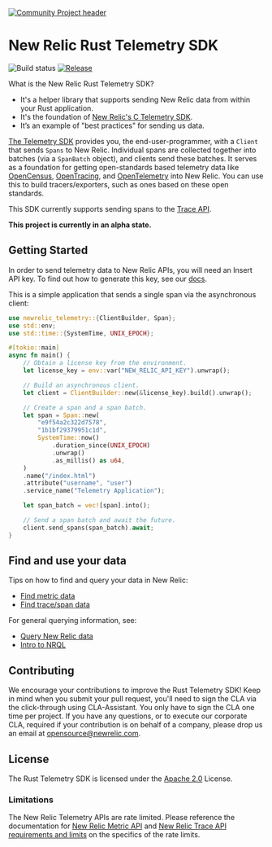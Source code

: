 [![Community Project header](https://github.com/newrelic/open-source-office/raw/master/examples/categories/images/Community_Project.png)](https://github.com/newrelic/open-source-office/blob/master/examples/categories/index.md#community-project)

# New Relic Rust Telemetry SDK

![Build status](https://github.com/newrelic/newrelic-telemetry-sdk-rust/workflows/CI/badge.svg)
[![Release](https://img.shields.io/github/v/release/newrelic/newrelic-telemetry-sdk-rust?include_prereleases&style=)](https://github.com/newrelic/newrelic-telemetry-sdk-rust/releases/)

What is the New Relic Rust Telemetry SDK?

* It's a helper library that supports sending New Relic data from within your Rust application.
* It's the foundation of [New Relic's C Telemetry SDK](https://github.com/newrelic/newrelic-telemetry-sdk-c).
* It’s an example of "best practices" for sending us data.

[The Telemetry SDK](https://docs.newrelic.com/docs/telemetry-data-platform/get-started/capabilities/telemetry-sdks-send-custom-telemetry-data-new-relic) provides you, the end-user-programmer, with a `Client `that sends `Spans` to New Relic. Individual spans are collected together into batches (via a `SpanBatch` object), and clients send these batches.  It serves as a foundation for getting open-standards based telemetry data like [OpenCensus](https://opencensus.io/), [OpenTracing](https://opentracing.io/), and [OpenTelemetry](https://opentelemetry.io/) into New Relic. You can use this to build tracers/exporters, such as ones based on these open standards.

This SDK currently supports sending spans to the [Trace API](https://docs.newrelic.com/docs/understand-dependencies/distributed-tracing/trace-api/introduction-trace-api).

**This project is currently in an alpha state.**

## Getting Started

In order to send telemetry data to New Relic APIs, you will need an Insert API key. To find out how to generate this key, see our [docs](https://docs.newrelic.com/docs/apis/get-started/intro-apis/types-new-relic-api-keys).

This is a simple application that sends a single span via the asynchronous
client:
```rust
use newrelic_telemetry::{ClientBuilder, Span};
use std::env;
use std::time::{SystemTime, UNIX_EPOCH};

#[tokio::main]
async fn main() {
    // Obtain a license key from the environment.
    let license_key = env::var("NEW_RELIC_API_KEY").unwrap();

    // Build an asynchronous client.
    let client = ClientBuilder::new(&license_key).build().unwrap();

    // Create a span and a span batch.
    let span = Span::new(
        "e9f54a2c322d7578",
        "1b1bf29379951c1d",
        SystemTime::now()
            .duration_since(UNIX_EPOCH)
            .unwrap()
            .as_millis() as u64,
    )
    .name("/index.html")
    .attribute("username", "user")
    .service_name("Telemetry Application");

    let span_batch = vec![span].into();

    // Send a span batch and await the future.
    client.send_spans(span_batch).await;
}
```

## Find and use your data

Tips on how to find and query your data in New Relic:
- [Find metric data](https://docs.newrelic.com/docs/data-ingest-apis/get-data-new-relic/metric-api/introduction-metric-api#find-data)
- [Find trace/span data](https://docs.newrelic.com/docs/understand-dependencies/distributed-tracing/trace-api/introduction-trace-api#view-data)

For general querying information, see:
- [Query New Relic data](https://docs.newrelic.com/docs/using-new-relic/data/understand-data/query-new-relic-data)
- [Intro to NRQL](https://docs.newrelic.com/docs/query-data/nrql-new-relic-query-language/getting-started/introduction-nrql)

## Contributing

We encourage your contributions to improve the Rust Telemetry SDK! Keep in mind
when you submit your pull request, you'll need to sign the CLA via the 
click-through using CLA-Assistant. You only have to sign the CLA one time per
project. If you have any questions, or to execute our corporate CLA, required
if your contribution is on behalf of a company,  please drop us an email at
opensource@newrelic.com.

## License

The Rust Telemetry SDK is licensed under the [Apache 2.0](http://apache.org/licenses/LICENSE-2.0.txt) 
License.

### Limitations

The New Relic Telemetry APIs are rate limited. Please reference the
documentation for [New Relic Metric API](https://docs.newrelic.com/docs/introduction-new-relic-metric-api) 
and [New Relic Trace API requirements and limits](https://docs.newrelic.com/docs/apm/distributed-tracing/trace-api/trace-api-general-requirements-limits)
on the specifics of the rate limits.
